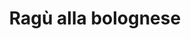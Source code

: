 ---
index: 25
title: Ragù alla bolognese
product: rund
book: Made in Italy
page: 349
dish: main
tags:
-
sub:
-
fresh:
  - item:
    quantity:
    unit:
stock:
  - item:
    quantity:
    unit:
basic:
-
directions:
-
info:
source:
    title:
    url: 
---